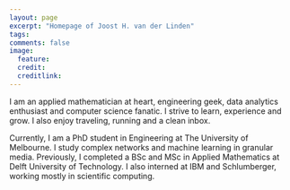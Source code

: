 ```yaml
---
layout: page
excerpt: "Homepage of Joost H. van der Linden"
tags: 
comments: false
image:
  feature: 
  credit: 
  creditlink: 
---
```


I am an applied mathematician at heart, engineering geek, data analytics enthusiast and computer science fanatic. I strive to learn, experience and grow. I also enjoy traveling, running and a clean inbox.

Currently, I am a PhD student in Engineering at The University of Melbourne. I study complex networks and machine learning in granular media. Previously, I completed a BSc and MSc in Applied Mathematics at Delft University of Technology. I also interned at IBM and Schlumberger, working mostly in scientific computing.
